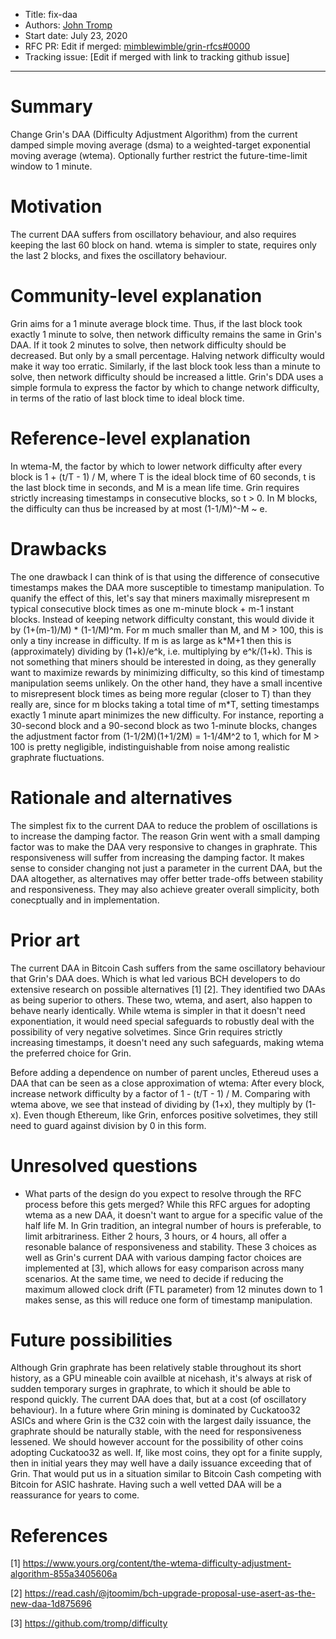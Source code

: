 - Title: fix-daa
- Authors: [John Tromp](mailto:john.tromp@gmail.com)
- Start date: July 23, 2020
- RFC PR: Edit if merged: [mimblewimble/grin-rfcs#0000](https://github.com/mimblewimble/grin-rfcs/pull/0000) 
- Tracking issue: [Edit if merged with link to tracking github issue]

---

# Summary
[summary]: #summary

Change Grin's DAA (Difficulty Adjustment Algorithm) from the current damped simple moving average (dsma) to a weighted-target exponential moving average (wtema). Optionally further restrict the future-time-limit window to 1 minute.

# Motivation
[motivation]: #motivation

The current DAA suffers from oscillatory behaviour, and also requires keeping the last 60 block on hand.
wtema is simpler to state, requires only the last 2 blocks, and fixes the oscillatory behaviour.

# Community-level explanation
[community-level-explanation]: #community-level-explanation

Grin aims for a 1 minute average block time.
Thus, if the last block took exactly 1 minute to solve, then network difficulty remains the same in Grin's DAA.
If it took 2 minutes to solve, then network difficulty should be decreased.
But only by a small percentage. Halving network difficulty would make it way too erratic. 
Similarly, if the last block took less than a minute to solve, then network difficulty should be increased a little.
Grin's DDA uses a simple formula to express the factor by which to change network difficulty, in terms of the ratio of last block time to ideal block time.

# Reference-level explanation
[reference-level-explanation]: #reference-level-explanation

In wtema-M, the factor by which to lower network difficulty after every block
is 1 + (t/T - 1) / M, where T is the ideal block time of 60 seconds, t is the
last block time in seconds, and M is a mean life time.  Grin requires strictly
increasing timestamps in consecutive blocks, so t > 0.
In M blocks, the difficulty can thus be increased by at most (1-1/M)^-M ~ e.

# Drawbacks
[drawbacks]: #drawbacks

The one drawback I can think of is that using the difference of consecutive
timestamps makes the DAA more susceptible to timestamp manipulation. To quanify
the effect of this, let's say that miners maximally misrepresent m typical
consecutive block times as one m-minute block + m-1 instant blocks. Instead of
keeping network difficulty constant, this would divide it by (1+(m-1)/M) * (1-1/M)^m.
For m much smaller than M, and M > 100, this is only a tiny increase in difficulty.
If m is as large as k\*M+1 then this is (approximately) dividing by (1+k)/e^k, i.e. multiplying by e^k/(1+k).
This is not something that miners should be interested in doing,
as they generally want to maximize rewards by minimizing difficulty,
so this kind of timestamp manipulation seems unlikely.
On the other hand, they have a small incentive to misrepresent block times as
being more regular (closer to T) than they really are, since for m blocks
taking a total time of m\*T, setting timestamps exactly 1 minute apart minimizes the new difficulty.
For instance, reporting a 30-second block and a 90-second block as two 1-minute blocks, changes the adjustment factor
from (1-1/2M)(1+1/2M) = 1-1/4M^2 to 1, which for M > 100 is pretty negligible, indistinguishable from noise
among realistic graphrate fluctuations.

# Rationale and alternatives
[rationale-and-alternatives]: #rationale-and-alternatives

The simplest fix to the current DAA to reduce the problem of oscillations is to increase the damping factor.
The reason Grin went with a small damping factor was to make the DAA very responsive to changes in graphrate.
This responsiveness will suffer from increasing the damping factor. It makes sense to consider changing not just
a parameter in the current DAA, but the DAA altogether, as alternatives may offer better trade-offs between stability
and responsiveness. They may also achieve greater overall simplicity, both conecptually and in implementation.

# Prior art
[prior-art]: #prior-art

The current DAA in Bitcoin Cash suffers from the same oscillatory behaviour that Grin's DAA does.
Which is what led various BCH developers to do extensive research on possible alternatives [1] [2].
They identified two DAAs as being superior to others. These two, wtema, and asert, also happen to behave nearly identically.
While wtema is simpler in that it doesn't need exponentiation, it would need special safeguards to robustly deal with
the possibility of very negative solvetimes. Since Grin requires strictly increasing timestamps, it doesn't need any such
safeguards, making wtema the preferred choice for Grin.

Before adding a dependence on number of parent uncles, Ethereud uses a DAA that can be seen as a close approximation of wtema:
After every block, increase network difficulty by a factor of 1 - (t/T - 1) / M.
Comparing with wtema above, we see that instead of dividing by (1+x), they multiply by (1-x).
Even though Ethereum, like Grin, enforces positive solvetimes, they still need to guard against division by 0 in this form.

# Unresolved questions
[unresolved-questions]: #unresolved-questions

- What parts of the design do you expect to resolve through the RFC process before this gets merged?
While this RFC argues for adopting wtema as a new DAA, it doesn't want to argue for a specific value of the half life M.
In Grin tradition, an integral number of hours is preferable, to limit
arbitrariness. Either 2 hours, 3 hours, or 4 hours, all offer a resonable
balance of responsiveness and stability.
These 3 choices as well as Grin's current DAA with various damping factor choices are implemented at [3],
which allows for easy comparison across many scenarios.
At the same time, we need to decide if reducing the maximum allowed clock drift (FTL parameter) from 12 minutes
down to 1 makes sense, as this will reduce one form of timestamp manipulation.

# Future possibilities
[future-possibilities]: #future-possibilities

Although Grin graphrate has been relatively stable throughout its short history, as a GPU mineable coin availble at nicehash, it's always at risk of sudden temporary surges in graphrate, to which it should be able to respond quickly. The current DAA does that, but at a cost (of oscillatory behaviour).
In a future where Grin mining is dominated by Cuckatoo32 ASICs and where Grin is the C32 coin with the largest daily issuance, 
the graphrate should be naturally stable, with the need for responsiveness lessened.
We should however account for the possibility of other coins adopting Cuckatoo32 as well.
If, like most coins, they opt for a finite supply, then in initial years they may well have a daily issuance exceeding that of Grin. That would put us in a situation similar to Bitcoin Cash competing with Bitcoin for ASIC hashrate.
Having such a well vetted DAA will be a reassurance for years to come.

# References
[references]: #references

[1] https://www.yours.org/content/the-wtema-difficulty-adjustment-algorithm-855a3405606a

[2] https://read.cash/@jtoomim/bch-upgrade-proposal-use-asert-as-the-new-daa-1d875696

[3] https://github.com/tromp/difficulty
